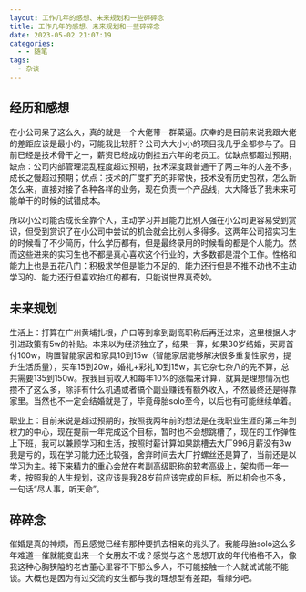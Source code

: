 ```yaml
---
layout: 工作几年的感想、未来规划和一些碎碎念
title: 工作几年的感想、未来规划和一些碎碎念
date: 2023-05-02 21:07:19
categories:
  - - 随笔
tags: 
  - 杂谈
---
```


## 经历和感想

在小公司呆了这么久，真的就是一个大佬带一群菜逼。庆幸的是目前来说我跟大佬的差距应该是最小的，可能我比较肝？公司大大小小的项目我几乎全都参与了。目前已经是技术骨干之一，薪资已经成功倒挂五六年的老员工。优缺点都超过预期，缺点：公司内部管理混乱程度超过预期，技术深度跟普通干了两三年的人差不多，成长之慢超过预期；优点：技术的广度扩充的非常快，技术没有历史包袱，怎么新怎么来，直接对接了各种各样的业务，现在负责一个产品线，大大降低了我未来可能单干的时候的试错成本。

所以小公司能否成长全靠个人，主动学习并且能力比别人强在小公司更容易受到赏识，但受到赏识了在小公司中尝试的机会就会比别人多得多。这两年公司招实习生的时候看了不少简历，什么学历都有，但是最终录用的时候看的都是个人能力。然而这些进来的实习生也不都是真心喜欢这个行业的，大多数都是混个工作。性格和能力上也是五花八门：积极求学但是能力不足的、能力还行但是不推不动也不主动学习的、能力还行但喜欢抬杠的都有，只能说世界真奇妙。

## 未来规划

生活上：打算在广州黄埔扎根，户口等到拿到副高职称后再迁过来，这里根据人才引进政策有5w的补贴。本来以为经济独立了，结果一算，如果30岁结婚，买房首付100w，购置智能家居和家具10到15w（智能家居能够解决很多重复性家务，提升生活质量），买车15到20w，婚礼+彩礼10到15w，其它杂七杂八的先不算，总共需要135到150w。按我目前收入和每年10%的涨幅来计算，就算是理想情况也攒不了这么多，除非有什么机遇或者搞个副业赚钱有额外收入，不然最终还是得靠家里。当然也不一定会结婚就是了，毕竟母胎solo至今，以后也有可能继续单着。

职业上：目前来说是超过预期的，按照我两年前的想法是在我职业生涯的第三年到权力的中心，现在提前一年完成这个目标，暂时也不会想跳槽了，现在的工作弹性上下班，我可以兼顾学习和生活，按照时薪计算如果跳槽去大厂996月薪没有3w我是亏的，现在学习能力还比较强，舍弃时间去大厂拧螺丝还是算了，当前还是以学习为主。接下来精力的重心会放在考副高级职称的软考高级上，架构师一年一考，按照我的人生规划，这应该是我28岁前应该完成的目标，所以机会也不多，一句话“尽人事，听天命”。

## 碎碎念

催婚是真的神烦，而且感觉已经有那种要抓去相亲的兆头了。我能母胎solo这么多年难道一催就能变出来一个女朋友不成？感觉与这个思想开放的年代格格不入，像我这种心胸狭隘的老古董心里容不下那么多人，不可能接触一个人就试试能不能谈。大概也是因为有过交流的女生都与我的理想型有差距，看缘分吧。